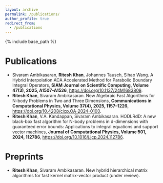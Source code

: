 ```yaml
---
layout: archive
permalink: /publications/
author_profile: true
redirect_from:
  - /publications
---
```


{% include base_path %}

<!-- {% if site.author.googlescholar %}
  <div class="wordwrap">You can also find my articles on <a href="{{site.author.googlescholar}}">my Google Scholar profile</a>.</div>
{% endif %} -->

Publications
======
* Sivaram Ambikasaran, **Ritesh Khan**, Johannes Tausch, Sihao Wang. A Hybrid Interpolation ACA Accelerated Method for Parabolic Boundary Integral Operators, **SIAM Journal on Scientific Computing, Volume 47(3), 2025, A1507-A1526**, <https://doi.org/10.1137/24M1683809>.
* **Ritesh Khan**, Sivaram Ambikasaran. New Algebraic Fast Algorithms for N-body Problems in Two and Three Dimensions, **Communications in Computational Physics, Volume 37(4), 2025, 1157–1226**, <https://doi.org/10.4208/cicp.OA-2024-0100>.
* **Ritesh Khan**, V.A. Kandappan, Sivaram Ambikasaran. HODLRdD: A new black-box fast algorithm for N-body problems in d-dimensions with guaranteed error bounds: Applications to integral equations and support vector machines, **Journal of Computational Physics, Volume 501, 2024, 112786**, <https://doi.org/10.1016/j.jcp.2024.112786>.

  
Preprints
======
* **Ritesh Khan**, Sivaram Ambikasaran. New hybrid hierarchical matrix algorithms for fast kernel
matrix-vector product (under review).


